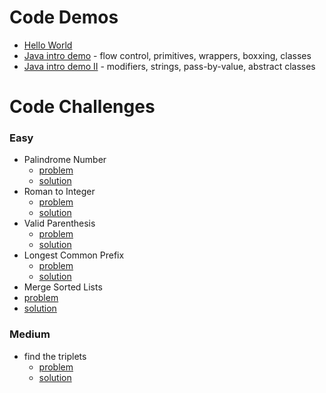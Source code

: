 # Code Demos

 - [Hello World](./Hello%20World/)
 - [Java intro demo](./java-intro) - flow control, primitives, wrappers, boxxing, classes
 - [Java intro demo II](./java-intro-II) - modifiers, strings, pass-by-value, abstract classes

# Code Challenges
### Easy
 - Palindrome Number
   - [problem](https://leetcode.com/problems/palindrome-number/)
   - [solution](./palindrome-number)
 - Roman to Integer
   - [problem](https://leetcode.com/problems/palindrome-number/)
   - [solution]()
 - Valid Parenthesis 
   - [problem](https://leetcode.com/problems/valid-parentheses/)
   - [solution]()
 - Longest Common Prefix
   - [problem](https://leetcode.com/problems/longest-common-prefix/)
   - [solution]()
 -  Merge Sorted Lists
   - [problem](https://leetcode.com/problems/merge-two-sorted-lists/)
   - [solution]()

### Medium
 - find the triplets
   - [problem](https://leetcode.com/problems/3sum/)
   - [solution]()

